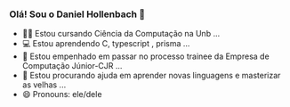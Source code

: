 ### Olá! Sou o Daniel Hollenbach 👋

- 👨‍🎓 Estou cursando Ciência da Computação na Unb ...
- 💻 Estou aprendendo C, typescript , prisma ...
- 🎯 Estou empenhado em passar no processo trainee da Empresa de Computação Júnior-CJR ...
- 🤔 Estou procurando ajuda em aprender novas linguagens e masterizar as velhas ...
- 😄 Pronouns: ele/dele
